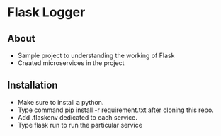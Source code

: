 # Flask Logger

## About

* Sample project to understanding the working of Flask
* Created microservices in the project

## Installation

* Make sure to install a python.
* Type command pip install -r requirement.txt after cloning this repo.
* Add .flaskenv dedicated to each service.
* Type flask run to run the particular service
